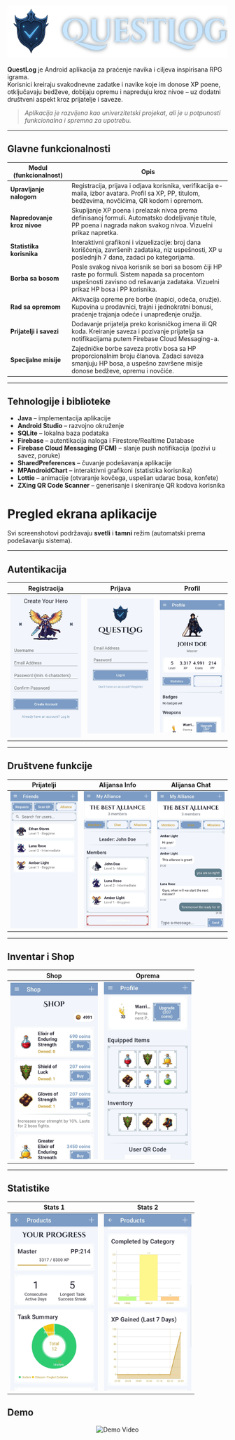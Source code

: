 <p align="center">
  <img src="screenshots/questlog_logo_scaled.png" alt="QuestLog" height="120"/>
</p>


**QuestLog** je Android aplikacija za praćenje navika i ciljeva inspirisana RPG igrama.  
Korisnici kreiraju svakodnevne zadatke i navike koje im donose XP poene, otključavaju bedževe, dobijaju opremu i napreduju kroz nivoe – uz dodatni društveni aspekt kroz prijatelje i saveze.

> *Aplikacija je razvijena kao univerzitetski projekat, ali je u potpunosti funkcionalna i spremna za upotrebu.*

---

## Glavne funkcionalnosti

| Modul (funkcionalnost) | Opis |
|------------------------|------|
| **Upravljanje nalogom** | Registracija, prijava i odjava korisnika, verifikacija e-maila, izbor avatara. Profil sa XP, PP, titulom, bedževima, novčićima, QR kodom i opremom. |
| **Napredovanje kroz nivoe** | Skupljanje XP poena i prelazak nivoa prema definisanoj formuli. Automatsko dodeljivanje titule, PP poena i nagrada nakon svakog nivoa. Vizuelni prikaz napretka. |
| **Statistika korisnika** | Interaktivni grafikoni i vizuelizacije: broj dana korišćenja, završenih zadataka, niz uspešnosti, XP u poslednjih 7 dana, zadaci po kategorijama. |
| **Borba sa bosom** | Posle svakog nivoa korisnik se bori sa bosom čiji HP raste po formuli. Sistem napada sa procentom uspešnosti zavisno od rešavanja zadataka. Vizuelni prikaz HP bosa i PP korisnika. |
| **Rad sa opremom** | Aktivacija opreme pre borbe (napici, odeća, oružje). Kupovina u prodavnici, trajni i jednokratni bonusi, praćenje trajanja odeće i unapređenje oružja. |
| **Prijatelji i savezi** | Dodavanje prijatelja preko korisničkog imena ili QR koda. Kreiranje saveza i pozivanje prijatelja sa notifikacijama putem Firebase Cloud Messaging-a. |
| **Specijalne misije** | Zajedničke borbe saveza protiv bosa sa HP proporcionalnim broju članova. Zadaci saveza smanjuju HP bosa, a uspešno završene misije donose bedževe, opremu i novčiće. |

---

## Tehnologije i biblioteke

- **Java** – implementacija aplikacije  
- **Android Studio** – razvojno okruženje  
- **SQLite** – lokalna baza podataka  
- **Firebase** – autentikacija naloga i Firestore/Realtime Database  
- **Firebase Cloud Messaging (FCM)** – slanje push notifikacija (pozivi u savez, poruke)  
- **SharedPreferences** – čuvanje podešavanja aplikacije  
- **MPAndroidChart** – interaktivni grafikoni (statistika korisnika)  
- **Lottie** – animacije (otvaranje kovčega, uspešan udarac bosa, konfete)  
- **ZXing QR Code Scanner** – generisanje i skeniranje QR kodova korisnika  

# Pregled ekrana aplikacije

Svi screenshotovi podržavaju **svetli** i **tamni** režim (automatski prema podešavanju sistema).

---

## Autentikacija
| Registracija | Prijava | Profil |
|--------------|---------|--------|
| <picture><source srcset="screenshots/Register_dark.jpg" media="(prefers-color-scheme: dark)"><source srcset="screenshots/Register_light.jpg" media="(prefers-color-scheme: light)"><img src="screenshots/Register_light.jpg" width="200"></picture> | <picture><source srcset="screenshots/Login_dark.jpg" media="(prefers-color-scheme: dark)"><source srcset="screenshots/Login_light.jpg" media="(prefers-color-scheme: light)"><img src="screenshots/Login_light.jpg" width="200"></picture> | <picture><source srcset="screenshots/Profile_dark.jpg" media="(prefers-color-scheme: dark)"><source srcset="screenshots/Profile_light.jpg" media="(prefers-color-scheme: light)"><img src="screenshots/Profile_light.jpg" width="200"></picture> |

---

## Društvene funkcije
| Prijatelji | Alijansa Info | Alijansa Chat |
|------------|---------------|---------------|
| <picture><source srcset="screenshots/Friends_dark.jpg" media="(prefers-color-scheme: dark)"><source srcset="screenshots/Friends_light.jpg" media="(prefers-color-scheme: light)"><img src="screenshots/Friends_light.jpg" width="200"></picture> | <picture><source srcset="screenshots/AllianceInfo_dark.jpg" media="(prefers-color-scheme: dark)"><source srcset="screenshots/AllianceInfo_light.jpg" media="(prefers-color-scheme: light)"><img src="screenshots/AllianceInfo_light.jpg" width="200"></picture> | <picture><source srcset="screenshots/AllianceChat_dark.jpg" media="(prefers-color-scheme: dark)"><source srcset="screenshots/AllianceChat_light.jpg" media="(prefers-color-scheme: light)"><img src="screenshots/AllianceChat_light.jpg" width="200"></picture> |

---

## Inventar i Shop
| Shop | Oprema |
|------|--------|
| <picture><source srcset="screenshots/Shop_dark.jpg" media="(prefers-color-scheme: dark)"><source srcset="screenshots/Shop_light.jpg" media="(prefers-color-scheme: light)"><img src="screenshots/Shop_light.jpg" width="200"></picture> | <picture><source srcset="screenshots/Equipped_dark.jpg" media="(prefers-color-scheme: dark)"><source srcset="screenshots/Equipped_light.jpg" media="(prefers-color-scheme: light)"><img src="screenshots/Equipped_light.jpg" width="200"></picture> |

---

## Statistike
| Stats 1 | Stats 2 |
|---------|---------|
| <picture><source srcset="screenshots/Stats1_dark.jpg" media="(prefers-color-scheme: dark)"><source srcset="screenshots/Stats1_light.jpg" media="(prefers-color-scheme: light)"><img src="screenshots/Stats1_light.jpg" width="200"></picture> | <picture><source srcset="screenshots/Stats2_dark.jpg" media="(prefers-color-scheme: dark)"><source srcset="screenshots/Stats2_light.jpg" media="(prefers-color-scheme: light)"><img src="screenshots/Stats2_light.jpg" width="200"></picture> |

## Demo
<p align="center">
  <img src="https://raw.githubusercontent.com/bteodora/e2-ma-tim04-2025/blob/main/screenshots/Demo.gif" alt="Demo Video" width="400"/>
</p>

